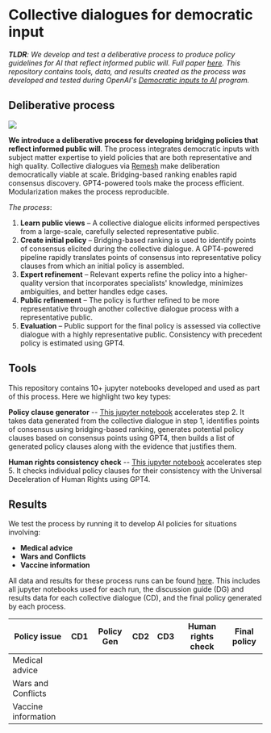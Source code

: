 # Collective dialogues for democratic input

***TLDR**: We develop and test a deliberative process to produce policy guidelines for AI that reflect informed public will. Full paper [here](https://www.overleaf.com/read/ntjgywkstxzw). This repository contains tools, data, and results created as the process was developed and tested during OpenAI's [Democratic inputs to AI](https://openai.com/blog/democratic-inputs-to-ai) program.*  

## Deliberative process 

![](https://i.ibb.co/WGg4WBs/process-diagram.png)

**We introduce a deliberative process for developing bridging policies that reflect informed public will**. The process integrates democratic inputs with subject matter expertise to yield policies that are both representative and high quality. Collective dialogues via [Remesh](https://www.remesh.ai/politics-government) make deliberation democratically viable at scale. Bridging-based ranking enables rapid consensus discovery. GPT4-powered tools make the process efficient. Modularization makes the process reproducible.

*The process*:

1. **Learn public views** – A collective dialogue elicits informed perspectives from a large-scale, carefully selected representative public.
2. **Create initial policy** – Bridging-based ranking is used to identify points of consensus elicited during the collective dialogue. A GPT4-powered pipeline rapidly translates points of consensus into representative policy clauses from which an initial policy is assembled. 
3. **Expert refinement** – Relevant experts refine the policy into a higher-quality version that incorporates specialists' knowledge, minimizes ambiguities, and better handles edge cases.
4. **Public refinement** – The policy is further refined to be more representative through another collective dialogue process with a representative public.
5. **Evaluation** – Public support for the final policy is assessed via collective dialogue with a highly representative public. Consistency with precedent policy is estimated using GPT4.

## Tools

This repository contains 10+ jupyter notebooks developed and used as part of this process. Here we highlight two key types:

**Policy clause generator** -- [This jupyter notebook](add.link) accelerates step 2. It takes data generated from the collective dialogue in step 1, identifies points of consensus using bridging-based ranking, generates potential policy clauses based on consensus points using GPT4, then builds a list of generated policy clauses along with the evidence that justifies them. 

**Human rights consistency check** -- [This jupyter notebook](add.link) accelerates step 5. It checks individual policy clauses for their consistency with the Universal Deceleration of Human Rights using GPT4. 

## Results

We test the process by running it to develop AI policies for situations involving:
* **Medical advice**
* **Wars and Conflicts**
* **Vaccine information**

All data and results for these process runs can be found [here](). This includes all jupyter notebooks used for each run, the discussion guide (DG) and results data for each collective dialogue (CD), and the final policy generated by each process. 

| Policy issue | CD1 | Policy Gen | CD2 | CD3 | Human rights check | Final policy|
| -------------|-----|------------|-----|-----|--------------------|-------------|
|Medical advice| | | | | | |
|Wars and Conflicts| | | | | | |
|Vaccine information| | | | | | |







